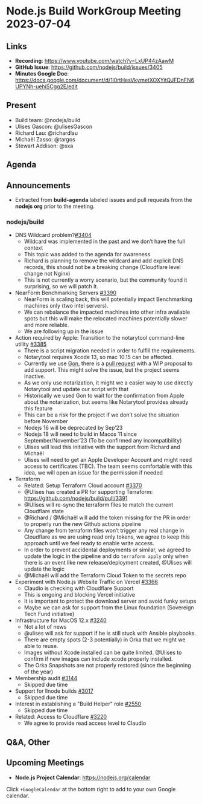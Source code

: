 # Node.js  Build WorkGroup Meeting 2023-07-04

## Links

* **Recording**:  https://www.youtube.com/watch?v=LxUP44zAawM
* **GitHub Issue**: https://github.com/nodejs/build/issues/3405
* **Minutes Google Doc**: https://docs.google.com/document/d/1l0rtHesVkymetXOXYitQJFDnFN6UPYNh-uehiSCgg2E/edit

## Present

* Build team: @nodejs/build
* Ulises Gascon: @ulisesGascon
* Richard Lau: @richardlau
* Michaël Zasso: @targos
* Stewart Addison: @sxa

## Agenda

## Announcements

* Extracted from **build-agenda** labeled issues and pull requests from the **nodejs org** prior to the meeting.

### nodejs/build

* DNS Wildcard problem?[#3404](https://github.com/nodejs/build/issues/3404)
  * Wildcard was implemented in the past and we don’t have the full context 
  * This topic was added to the agenda for awareness
  * Richard is planning to remove the wildcard and add explicit DNS records, this should not be a breaking change (Cloudflare level change not Nginx)
  * This is not currently a worry scenario, but the community found it surprising, so we will patch it.
* NearForm Benchmarking Servers [#3390](https://github.com/nodejs/build/issues/3390)
  * NearForm is scaling back, this will potentially impact Benchmarking machines only (two intel servers).
  * We can rebalance the impacted machines into other infra available spots but this will make the relocated machines potentially slower and more reliable.
  * We are following up in the issue
* Action required by Apple: Transition to the notarytool command-line utility [#3385](https://github.com/nodejs/build/issues/3385)
  * There is a script migration needed in order to fulfill the requirements.
  * Notarytool requires Xcode 13, so mac 10.15 can be affected.
  * Currently we use [Gon](https://github.com/mitchellh/gon), there is a [pull request](https://github.com/mitchellh/gon/pull/70) with a WIP proposal to add support. This might solve the issue, but the project seems inactive.
  * As we only use notarization, it might we a easier way to use directly Notarytool and update our script with that
  * Historically we used Gon to wait for the confirmation from Apple about the notarization, but seems like Notarytool provides already this feature
  * This can be a risk for the project if we don’t solve the situation before November
  * Nodejs 16 will be deprecated by Sep’23
  * Nodejs 18 will need to build in Macos 11 since September/November’23 (To be confirmed any incompatibility)
  * Ulises will lead this initiative with the support from Richard and Michaël
  * Ulises will need to get an Apple Developer Account and might need access to certificates (TBC). The team seems comfortable with this idea, we will open an issue for the permission if needed
* Terraform 
  * Related: Setup Terraform Cloud account [#3370](https://github.com/nodejs/build/issues/3370)
  * @Ulises has created a PR for supporting Terraform: https://github.com/nodejs/build/pull/3391
  * @Ulises will re-sync the terraform files to match the current Cloudflare state
  * @Richard / @Michaël will add the token missing for the PR in order to properly run the new Github actions pipeline
  * Any change from terraform files won’t trigger any real change in Cloudflare as we are using read only tokens, we agree to keep this approach until we feel ready to enable write access.
  * In order to prevent accidental deployments or similar, we agreed to update the logic in the pipeline and do `terraform apply` only when there is an event like new release/deployment created, @Ulises will update the logic
  * @Michaël will add the Terraform Cloud Token to the secrets repo
* Experiment with Node.js Website Traffic on Vercel [#3366](https://github.com/nodejs/build/issues/3366)
  * Claudio is checking with Cloudflare Support
  * This is ongoing and blocking Vercel initiative
  * It is important to protect the download server and avoid funky setups
  * Maybe we can ask for support from the Linux foundation (Sovereign Tech Fund initiative)
* Infrastructure for MacOS 12.x [#3240](https://github.com/nodejs/build/issues/3240)
  * Not a lot of news
  * @ulises will ask for support if he is still stuck with Ansible playbooks.
  * There are empty spots (2-3 potentially) in Orka that we might we able to reuse.
  * Images without Xcode installed can be quite limited. @Ulises to confirm if new images can include xcode properly installed. 
  * The Orka Snapshots are not properly restored (since the beginning of the year)
* Membership audit [#3144](https://github.com/nodejs/build/issues/3144)
  * Skipped due time
* Support for llnode builds [#3017](https://github.com/nodejs/build/issues/3017)
  * Skipped due time
* Interest in establishing a "Build Helper" role [#2550](https://github.com/nodejs/build/issues/2550)
  * Skipped due time
* Related: Access to Cloudflare [#3220](https://github.com/nodejs/build/issues/3220)
  * We agree to provide read access level to Claudio


## Q&A, Other

## Upcoming Meetings

* **Node.js Project Calendar**: <https://nodejs.org/calendar>

Click `+GoogleCalendar` at the bottom right to add to your own Google calendar.

